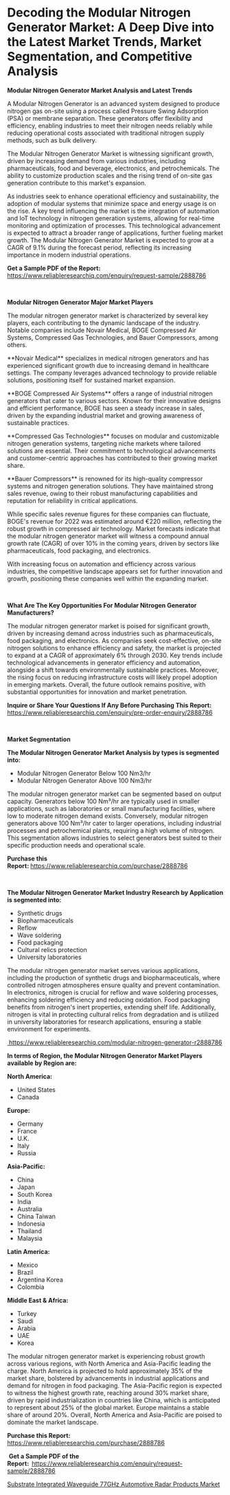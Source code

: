 <p><h1>Decoding the Modular Nitrogen Generator Market: A Deep Dive into the Latest Market Trends, Market Segmentation, and Competitive Analysis</h1></p><p><strong>Modular Nitrogen Generator Market Analysis and Latest Trends</strong></p>
<p><p>A Modular Nitrogen Generator is an advanced system designed to produce nitrogen gas on-site using a process called Pressure Swing Adsorption (PSA) or membrane separation. These generators offer flexibility and efficiency, enabling industries to meet their nitrogen needs reliably while reducing operational costs associated with traditional nitrogen supply methods, such as bulk delivery.</p><p>The Modular Nitrogen Generator Market is witnessing significant growth, driven by increasing demand from various industries, including pharmaceuticals, food and beverage, electronics, and petrochemicals. The ability to customize production scales and the rising trend of on-site gas generation contribute to this market's expansion. </p><p>As industries seek to enhance operational efficiency and sustainability, the adoption of modular systems that minimize space and energy usage is on the rise. A key trend influencing the market is the integration of automation and IoT technology in nitrogen generation systems, allowing for real-time monitoring and optimization of processes. This technological advancement is expected to attract a broader range of applications, further fueling market growth. The Modular Nitrogen Generator Market is expected to grow at a CAGR of 9.1% during the forecast period, reflecting its increasing importance in modern industrial operations.</p></p>
<p><strong>Get a Sample PDF of the Report:&nbsp;</strong> <a href="https://www.reliableresearchiq.com/enquiry/request-sample/2888786?utm_campaign=2285&utm_medium=2&utm_source=Github&utm_content=ia&utm_term=14032025&utm_id=modular-nitrogen-generator">https://www.reliableresearchiq.com/enquiry/request-sample/2888786</a></p>
<p>&nbsp;</p>
<p><strong>Modular Nitrogen Generator Major Market Players</strong></p>
<p><p>The modular nitrogen generator market is characterized by several key players, each contributing to the dynamic landscape of the industry. Notable companies include Novair Medical, BOGE Compressed Air Systems, Compressed Gas Technologies, and Bauer Compressors, among others.</p><p>**Novair Medical** specializes in medical nitrogen generators and has experienced significant growth due to increasing demand in healthcare settings. The company leverages advanced technology to provide reliable solutions, positioning itself for sustained market expansion.</p><p>**BOGE Compressed Air Systems** offers a range of industrial nitrogen generators that cater to various sectors. Known for their innovative designs and efficient performance, BOGE has seen a steady increase in sales, driven by the expanding industrial market and growing awareness of sustainable practices.</p><p>**Compressed Gas Technologies** focuses on modular and customizable nitrogen generation systems, targeting niche markets where tailored solutions are essential. Their commitment to technological advancements and customer-centric approaches has contributed to their growing market share.</p><p>**Bauer Compressors** is renowned for its high-quality compressor systems and nitrogen generation solutions. They have maintained strong sales revenue, owing to their robust manufacturing capabilities and reputation for reliability in critical applications.</p><p>While specific sales revenue figures for these companies can fluctuate, BOGE's revenue for 2022 was estimated around €220 million, reflecting the robust growth in compressed air technology. Market forecasts indicate that the modular nitrogen generator market will witness a compound annual growth rate (CAGR) of over 10% in the coming years, driven by sectors like pharmaceuticals, food packaging, and electronics.</p><p>With increasing focus on automation and efficiency across various industries, the competitive landscape appears set for further innovation and growth, positioning these companies well within the expanding market.</p></p>
<p>&nbsp;</p>
<p><strong>What Are The Key Opportunities For Modular Nitrogen Generator Manufacturers?</strong></p>
<p><p>The modular nitrogen generator market is poised for significant growth, driven by increasing demand across industries such as pharmaceuticals, food packaging, and electronics. As companies seek cost-effective, on-site nitrogen solutions to enhance efficiency and safety, the market is projected to expand at a CAGR of approximately 6% through 2030. Key trends include technological advancements in generator efficiency and automation, alongside a shift towards environmentally sustainable practices. Moreover, the rising focus on reducing infrastructure costs will likely propel adoption in emerging markets. Overall, the future outlook remains positive, with substantial opportunities for innovation and market penetration.</p></p>
<p><strong>Inquire or Share Your Questions If Any Before Purchasing This Report:</strong> <a href="https://www.reliableresearchiq.com/enquiry/pre-order-enquiry/2888786?utm_campaign=2285&utm_medium=2&utm_source=Github&utm_content=ia&utm_term=14032025&utm_id=modular-nitrogen-generator">https://www.reliableresearchiq.com/enquiry/pre-order-enquiry/2888786</a></p>
<p>&nbsp;</p>
<p><strong>Market Segmentation</strong></p>
<p><strong>The Modular Nitrogen Generator Market Analysis by types is segmented into:</strong></p>
<p><ul><li>Modular Nitrogen Generator Below 100 Nm3/hr</li><li>Modular Nitrogen Generator Above 100 Nm3/hr</li></ul></p>
<p><p>The modular nitrogen generator market can be segmented based on output capacity. Generators below 100 Nm³/hr are typically used in smaller applications, such as laboratories or small manufacturing facilities, where low to moderate nitrogen demand exists. Conversely, modular nitrogen generators above 100 Nm³/hr cater to larger operations, including industrial processes and petrochemical plants, requiring a high volume of nitrogen. This segmentation allows industries to select generators best suited to their specific production needs and operational scale.</p></p>
<p><strong>Purchase this Report:&nbsp;</strong><a href="https://www.reliableresearchiq.com/purchase/2888786?utm_campaign=2285&utm_medium=2&utm_source=Github&utm_content=ia&utm_term=14032025&utm_id=modular-nitrogen-generator">https://www.reliableresearchiq.com/purchase/2888786</a></p>
<p>&nbsp;</p>
<p><strong>The Modular Nitrogen Generator Market Industry Research by Application is segmented into:</strong></p>
<p><ul><li>Synthetic drugs</li><li>Biopharmaceuticals</li><li>Reflow</li><li>Wave soldering</li><li>Food packaging</li><li>Cultural relics protection</li><li>University laboratories</li></ul></p>
<p><p>The modular nitrogen generator market serves various applications, including the production of synthetic drugs and biopharmaceuticals, where controlled nitrogen atmospheres ensure quality and prevent contamination. In electronics, nitrogen is crucial for reflow and wave soldering processes, enhancing soldering efficiency and reducing oxidation. Food packaging benefits from nitrogen's inert properties, extending shelf life. Additionally, nitrogen is vital in protecting cultural relics from degradation and is utilized in university laboratories for research applications, ensuring a stable environment for experiments.</p></p>
<p><a href="https://www.reliableresearchiq.com/modular-nitrogen-generator-r2888786?utm_campaign=2285&utm_medium=2&utm_source=Github&utm_content=ia&utm_term=14032025&utm_id=modular-nitrogen-generator">&nbsp;https://www.reliableresearchiq.com/modular-nitrogen-generator-r2888786</a></p>
<p><strong>In terms of Region, the Modular Nitrogen Generator Market Players available by Region are:</strong></p>
<p>
    <p> <strong> North America: </strong>
        <ul>
            <li>United States</li>
            <li>Canada</li>
        </ul>
        </p> 
    <p> <strong> Europe: </strong>
        <ul>
            <li>Germany</li>
            <li>France</li>
            <li>U.K.</li>
            <li>Italy</li>
            <li>Russia</li>
        </ul>
        </p> 
    <p> <strong> Asia-Pacific: </strong>
        <ul>
            <li>China</li>
            <li>Japan</li>
            <li>South Korea</li>
            <li>India</li>
            <li>Australia</li>
            <li>China Taiwan</li>
            <li>Indonesia</li>
            <li>Thailand</li>
            <li>Malaysia</li>
        </ul>
        </p> 
    <p> <strong> Latin America: </strong>
        <ul>
            <li>Mexico</li>
            <li>Brazil</li>
            <li>Argentina Korea</li>
            <li>Colombia</li>
        </ul>
        </p> 
    <p> <strong> Middle East & Africa: </strong>
        <ul>
            <li>Turkey</li>
            <li>Saudi</li>
            <li>Arabia</li>
            <li>UAE</li>
            <li>Korea</li>
        </ul>
    </p>
    </p>
<p><p>The modular nitrogen generator market is experiencing robust growth across various regions, with North America and Asia-Pacific leading the charge. North America is projected to hold approximately 35% of the market share, bolstered by advancements in industrial applications and demand for nitrogen in food packaging. The Asia-Pacific region is expected to witness the highest growth rate, reaching around 30% market share, driven by rapid industrialization in countries like China, which is anticipated to represent about 25% of the global market. Europe maintains a stable share of around 20%. Overall, North America and Asia-Pacific are poised to dominate the market landscape.</p></p>
<p><strong>Purchase this Report: </strong><a href="https://www.reliableresearchiq.com/purchase/2888786?utm_campaign=2285&utm_medium=2&utm_source=Github&utm_content=ia&utm_term=14032025&utm_id=modular-nitrogen-generator">https://www.reliableresearchiq.com/purchase/2888786</a></p>
<p>&nbsp;<strong>Get a Sample PDF of the Report:&nbsp;&nbsp;</strong><a href="https://www.reliableresearchiq.com/enquiry/request-sample/2888786?utm_campaign=2285&utm_medium=2&utm_source=Github&utm_content=ia&utm_term=14032025&utm_id=modular-nitrogen-generator">https://www.reliableresearchiq.com/enquiry/request-sample/2888786</a></p>
<p><strong></strong></p>
<p><p><a href="https://github.com/JubayerMia832/Market-Research-Report-List-2/blob/main/substrate-integrated-waveguide-77ghz-automotive-radar-products-market.md?utm_campaign=2285&utm_medium=2&utm_source=Github&utm_content=ia&utm_term=14032025&utm_id=modular-nitrogen-generator">Substrate Integrated Waveguide 77GHz Automotive Radar Products Market</a></p></p>